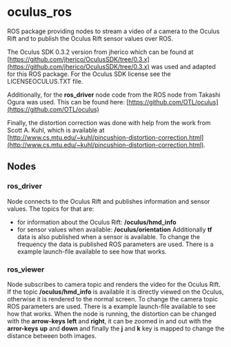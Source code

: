 # oculus_ros
ROS package providing nodes to stream a video of a camera to the Oculus Rift and to publish the Oculus Rift sensor values over ROS.

The Oculus SDK 0.3.2 version from jherico which can be found at [https://github.com/jherico/OculusSDK/tree/0.3.x](https://github.com/jherico/OculusSDK/tree/0.3.x) was used and adapted for this ROS package.
For the Oculus SDK license see the LICENSEOCULUS.TXT file.

Additionally, for the **ros_driver** node code from the ROS node from Takashi Ogura was used. This can be found here: [https://github.com/OTL/oculus](https://github.com/OTL/oculus)

Finally, the distortion correction was done with help from the work from Scott A. Kuhl, which is available at [http://www.cs.mtu.edu/~kuhl/pincushion-distortion-correction.html](http://www.cs.mtu.edu/~kuhl/pincushion-distortion-correction.html). 

## Nodes
### ros_driver
  Node connects to the Oculus Rift and publishes information and sensor values. The topics for that are:
  - for information about the Oculus Rift: **/oculus/hmd_info**
  - for sensor values when available: **/oculus/orientation**
  Additionally **tf** data is also published when a sensor is available.
  To change the frequency the data is published ROS parameters are used. There is a example launch-file available to see how that works.

### ros_viewer
  Node subscribes to camera topic and renders the video for the Oculus Rift. If the topic **/oculus/hmd_info** is available it is directly viewed on the Oculus, otherwise it is rendered to the normal screen.
  To change the camera topic ROS parameters are used. There is a example launch-file available to see how that works.
  When the node is running, the distortion can be changed with the **arrow-keys** **left** and **right**, it can be zoomed in and out with the **arror-keys** **up** and **down** and finally the **j** and **k** key is mapped to change the distance between both images.
